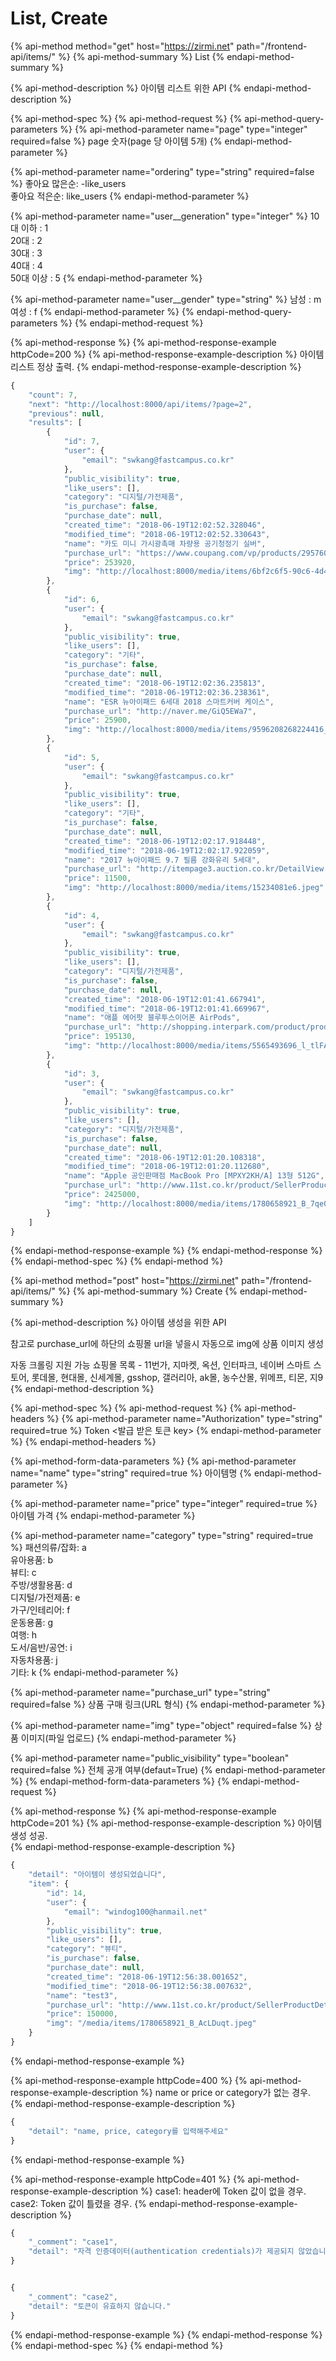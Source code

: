 # List, Create

{% api-method method="get" host="https://zirmi.net" path="/frontend-api/items/" %}
{% api-method-summary %}
List
{% endapi-method-summary %}

{% api-method-description %}
아이템 리스트 위한 API
{% endapi-method-description %}

{% api-method-spec %}
{% api-method-request %}
{% api-method-query-parameters %}
{% api-method-parameter name="page" type="integer" required=false %}
page 숫자\(page 당 아이템 5개\)
{% endapi-method-parameter %}

{% api-method-parameter name="ordering" type="string" required=false %}
좋아요 많은순: -like\_users  
좋아요 적은순: like\_users
{% endapi-method-parameter %}

{% api-method-parameter name="user\_\_generation" type="integer" %}
10대 이하 : 1  
20대 : 2  
30대 : 3  
40대 : 4  
50대 이상 : 5
{% endapi-method-parameter %}

{% api-method-parameter name="user\_\_gender" type="string" %}
남성 : m  
여성 : f
{% endapi-method-parameter %}
{% endapi-method-query-parameters %}
{% endapi-method-request %}

{% api-method-response %}
{% api-method-response-example httpCode=200 %}
{% api-method-response-example-description %}
아이템 리스트 정상 출력.
{% endapi-method-response-example-description %}

```javascript
{
    "count": 7,
    "next": "http://localhost:8000/api/items/?page=2",
    "previous": null,
    "results": [
        {
            "id": 7,
            "user": {
                "email": "swkang@fastcampus.co.kr"
            },
            "public_visibility": true,
            "like_users": [],
            "category": "디지털/가전제품",
            "is_purchase": false,
            "purchase_date": null,
            "created_time": "2018-06-19T12:02:52.328046",
            "modified_time": "2018-06-19T12:02:52.330643",
            "name": "카도 미니 가시광촉매 차량용 공기청정기 실버",
            "purchase_url": "https://www.coupang.com/vp/products/29576028",
            "price": 253920,
            "img": "http://localhost:8000/media/items/6bf2c6f5-90c6-4d47-81fa-71e7c4ed4ad3.jpeg"
        },
        {
            "id": 6,
            "user": {
                "email": "swkang@fastcampus.co.kr"
            },
            "public_visibility": true,
            "like_users": [],
            "category": "기타",
            "is_purchase": false,
            "purchase_date": null,
            "created_time": "2018-06-19T12:02:36.235813",
            "modified_time": "2018-06-19T12:02:36.238361",
            "name": "ESR 뉴아이패드 6세대 2018 스마트커버 케이스",
            "purchase_url": "http://naver.me/GiQ5EWa7",
            "price": 25900,
            "img": "http://localhost:8000/media/items/9596208268224416_263489014.jpeg"
        },
        {
            "id": 5,
            "user": {
                "email": "swkang@fastcampus.co.kr"
            },
            "public_visibility": true,
            "like_users": [],
            "category": "기타",
            "is_purchase": false,
            "purchase_date": null,
            "created_time": "2018-06-19T12:02:17.918448",
            "modified_time": "2018-06-19T12:02:17.922059",
            "name": "2017 뉴아이패드 9.7 필름 강화유리 5세대",
            "purchase_url": "http://itempage3.auction.co.kr/DetailView.aspx?ItemNo=B527111076",
            "price": 11500,
            "img": "http://localhost:8000/media/items/15234081e6.jpeg"
        },
        {
            "id": 4,
            "user": {
                "email": "swkang@fastcampus.co.kr"
            },
            "public_visibility": true,
            "like_users": [],
            "category": "디지털/가전제품",
            "is_purchase": false,
            "purchase_date": null,
            "created_time": "2018-06-19T12:01:41.667941",
            "modified_time": "2018-06-19T12:01:41.669967",
            "name": "애플 에어팟 블루투스이어폰 AirPods",
            "purchase_url": "http://shopping.interpark.com/product/productInfo.do?prdNo=5565493696",
            "price": 195130,
            "img": "http://localhost:8000/media/items/5565493696_l_tlFAZoO.jpeg"
        },
        {
            "id": 3,
            "user": {
                "email": "swkang@fastcampus.co.kr"
            },
            "public_visibility": true,
            "like_users": [],
            "category": "디지털/가전제품",
            "is_purchase": false,
            "purchase_date": null,
            "created_time": "2018-06-19T12:01:20.108318",
            "modified_time": "2018-06-19T12:01:20.112680",
            "name": "Apple 공인판매점 MacBook Pro [MPXY2KH/A] 13형 512G",
            "purchase_url": "http://www.11st.co.kr/product/SellerProductDetail.tmall?method=getSellerProductDetail&prdNo=1780658921",
            "price": 2425000,
            "img": "http://localhost:8000/media/items/1780658921_B_7qe0lBx.jpeg"
        }
    ]
}
```
{% endapi-method-response-example %}
{% endapi-method-response %}
{% endapi-method-spec %}
{% endapi-method %}

{% api-method method="post" host="https://zirmi.net" path="/frontend-api/items/" %}
{% api-method-summary %}
Create
{% endapi-method-summary %}

{% api-method-description %}
아이템 생성을 위한 API  
  
참고로 purchase\_url에 하단의 쇼핑몰 url을 넣을시 자동으로 img에 상품 이미지 생성  
  
자동 크롤링 지원 가능 쇼핑몰 목록 - 11번가, 지마켓, 옥션, 인터파크, 네이버 스마트 스토어, 롯데몰, 현대몰, 신세계몰, gsshop, 갤러리아, ak몰, 농수산몰, 위메프, 티몬, 지9
{% endapi-method-description %}

{% api-method-spec %}
{% api-method-request %}
{% api-method-headers %}
{% api-method-parameter name="Authorization" type="string" required=true %}
Token &lt;발급 받은 토큰 key&gt;
{% endapi-method-parameter %}
{% endapi-method-headers %}

{% api-method-form-data-parameters %}
{% api-method-parameter name="name" type="string" required=true %}
아이템명
{% endapi-method-parameter %}

{% api-method-parameter name="price" type="integer" required=true %}
아이템 가격
{% endapi-method-parameter %}

{% api-method-parameter name="category" type="string" required=true %}
패션의류/잡화: a   
유아용품: b  
뷰티: c   
주방/생활용품: d   
디지털/가전제품: e   
가구/인테리어: f   
운동용품: g   
여행: h   
도서/음반/공연: i   
자동차용품: j   
기타: k
{% endapi-method-parameter %}

{% api-method-parameter name="purchase\_url" type="string" required=false %}
상품 구매 링크\(URL 형식\)
{% endapi-method-parameter %}

{% api-method-parameter name="img" type="object" required=false %}
상품 이미지\(파일 업로드\)
{% endapi-method-parameter %}

{% api-method-parameter name="public\_visibility" type="boolean" required=false %}
전체 공개 여부\(defaut=True\)
{% endapi-method-parameter %}
{% endapi-method-form-data-parameters %}
{% endapi-method-request %}

{% api-method-response %}
{% api-method-response-example httpCode=201 %}
{% api-method-response-example-description %}
아이템 생성 성공.  
{% endapi-method-response-example-description %}

```javascript
{
    "detail": "아이템이 생성되었습니다",
    "item": {
        "id": 14,
        "user": {
            "email": "windog100@hanmail.net"
        },
        "public_visibility": true,
        "like_users": [],
        "category": "뷰티",
        "is_purchase": false,
        "purchase_date": null,
        "created_time": "2018-06-19T12:56:38.001652",
        "modified_time": "2018-06-19T12:56:38.007632",
        "name": "test3",
        "purchase_url": "http://www.11st.co.kr/product/SellerProductDetail.tmall?method=getSellerProductDetail&prdNo=1780658921",
        "price": 150000,
        "img": "/media/items/1780658921_B_AcLDuqt.jpeg"
    }
}
```
{% endapi-method-response-example %}

{% api-method-response-example httpCode=400 %}
{% api-method-response-example-description %}
name or price or category가 없는 경우.  
{% endapi-method-response-example-description %}

```javascript
{
    "detail": "name, price, category를 입력해주세요"
}
```
{% endapi-method-response-example %}

{% api-method-response-example httpCode=401 %}
{% api-method-response-example-description %}
case1: header에 Token 값이 없을 경우.   
case2: Token 값이 틀렸을 경우.
{% endapi-method-response-example-description %}

```javascript
{
    "_comment": "case1",
    "detail": "자격 인증데이터(authentication credentials)가 제공되지 않았습니다."
}


{
    "_comment": "case2",
    "detail": "토큰이 유효하지 않습니다."
}
```
{% endapi-method-response-example %}
{% endapi-method-response %}
{% endapi-method-spec %}
{% endapi-method %}

